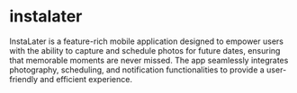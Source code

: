 # instalater
InstaLater is a feature-rich mobile application designed to empower users with the ability to capture and schedule photos for future dates, ensuring that memorable moments are never missed. The app seamlessly integrates photography, scheduling, and notification functionalities to provide a user-friendly and efficient experience.
